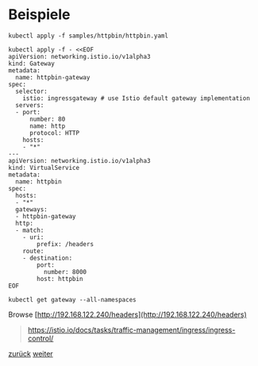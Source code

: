 Beispiele
===

```
kubectl apply -f samples/httpbin/httpbin.yaml

kubectl apply -f - <<EOF
apiVersion: networking.istio.io/v1alpha3
kind: Gateway
metadata:
  name: httpbin-gateway
spec:
  selector:
    istio: ingressgateway # use Istio default gateway implementation
  servers:
  - port:
      number: 80
      name: http
      protocol: HTTP
    hosts:
    - "*"
---
apiVersion: networking.istio.io/v1alpha3
kind: VirtualService
metadata:
  name: httpbin
spec:
  hosts:
  - "*"
  gateways:
  - httpbin-gateway
  http:
  - match:
    - uri:
        prefix: /headers
    route:
    - destination:
        port:
          number: 8000
        host: httpbin
EOF

kubectl get gateway --all-namespaces
```

Browse [http://192.168.122.240/headers](http://192.168.122.240/headers)

> https://istio.io/docs/tasks/traffic-management/ingress/ingress-control/

[zurück](https://github.com/JohnnyW74/DevOpsCon2019/blob/master/doc/07-istio.md) [weiter](https://github.com/JohnnyW74/DevOpsCon2019/blob/master/doc/09-qa.md)
